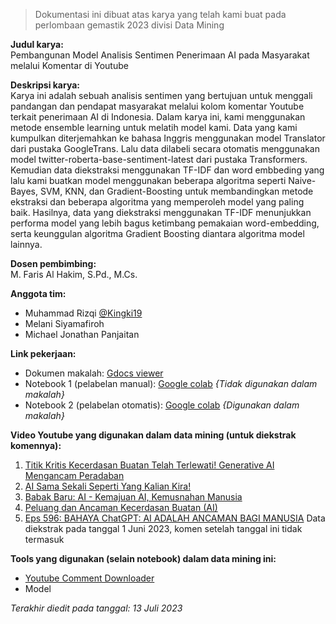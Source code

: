 > Dokumentasi ini dibuat atas karya yang telah kami buat pada perlombaan gemastik 2023 divisi Data Mining

**Judul karya:**  
Pembangunan Model Analisis Sentimen Penerimaan AI pada Masyarakat melalui Komentar di Youtube

**Deskripsi karya:**  
Karya ini adalah sebuah analisis sentimen yang bertujuan untuk menggali pandangan dan pendapat masyarakat melalui kolom komentar Youtube terkait penerimaan AI di Indonesia. Dalam karya ini, kami menggunakan metode ensemble learning untuk melatih model kami. Data yang kami kumpulkan diterjemahkan ke bahasa Inggris menggunakan model Translator dari pustaka GoogleTrans. Lalu data dilabeli secara otomatis menggunakan model twitter-roberta-base-sentiment-latest dari pustaka Transformers. Kemudian data diekstraksi menggunakan TF-IDF dan word embbeding yang lalu kami buatkan model menggunakan beberapa algoritma seperti Naive-Bayes, SVM, KNN, dan Gradient-Boosting untuk membandingkan metode ekstraksi dan beberapa algoritma yang memperoleh model yang paling baik. Hasilnya, data yang diekstraksi menggunakan TF-IDF menunjukkan performa model yang lebih bagus ketimbang pemakaian word-embedding, serta keunggulan algoritma Gradient Boosting diantara algoritma model lainnya.

**Dosen pembimbing:**  
M. Faris Al Hakim, S.Pd., M.Cs.

**Anggota tim:**
- Muhammad Rizqi [@Kingki19](https://github.com/Kingki19)
- Melani Siyamafiroh
- Michael Jonathan Panjaitan

**Link pekerjaan:**
- Dokumen makalah: [Gdocs viewer](https://docs.google.com/document/d/1kbkb_xQ8beel8uJZu-z1mqq9H9K3Nt9O/edit)
- Notebook 1 (pelabelan manual): [Google colab](https://colab.research.google.com/drive/1_JCuKx3Ru9_cNlxSchSUWofqpYH96Ycd?usp=sharing) *{Tidak digunakan dalam makalah}*
- Notebook 2 (pelabelan otomatis): [Google colab](https://colab.research.google.com/drive/1DdJ0T4a_DaShO9ZpAScXkpGQZyMjrvpP?usp=sharing) *{Digunakan dalam makalah}*

**Video Youtube yang digunakan dalam data mining (untuk diekstrak komennya):**
1. [Titik Kritis Kecerdasan Buatan Telah Terlewati! Generative AI Mengancam Peradaban](https://www.youtube.com/watch?v=dWsIA2aOstA)
2. [AI Sama Sekali Seperti Yang Kalian Kira!](https://youtu.be/_FcHPrRY5zg)
3. [Babak Baru: AI - Kemajuan AI, Kemusnahan Manusia](https://youtu.be/yVrLflh3Ebk)
4. [Peluang dan Ancaman Kecerdasan Buatan (AI)](https://youtu.be/qAe8oGKiRbc)
5. [Eps 596: BAHAYA ChatGPT: AI ADALAH ANCAMAN BAGI MANUSIA](https://youtu.be/GA6cTuHgT7w)
Data diekstrak pada tanggal 1 Juni 2023, komen setelah tanggal ini tidak termasuk

**Tools yang digunakan (selain notebook) dalam data mining ini:**
- [Youtube Comment Downloader](https://github.com/egbertbouman/youtube-comment-downloader)
- Model 

*Terakhir diedit pada tanggal: 13 Juli 2023*
